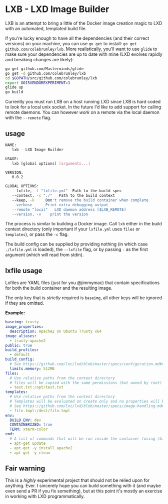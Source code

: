 # LXB - LXD Image Builder

LXB is an attempt to bring a little of the Docker image creation magic to LXD with an automated, templated build file.

If you're lucky enough to have all the dependencies (and their correct versions) on your machine, you can use `go get` to install: `go get github.com/colebrumley/lxb`. More realistically, you'll want to use `glide` to make sure your dependencies are up to date with mine (LXD evolves rapidly and breaking changes are likely):
```bash
go get github.com/Masterminds/glide
go get -d github.com/colebrumley/lxb
cd $GOPATH/src/github.com/colebrumley/lxb
export GO15VENDOREXPERIMENT=1
glide up
go build
```

Currently you must run LXB on a host running LXD since LXB is hard coded to look for a local unix socket. In the future I'd like to add support for calling remote daemons. You can however _work_ on a remote via the local daemon with the `--remote` flag.

## usage
```bash
NAME:
   lxb - LXD Image Builder

USAGE:
   lxb [global options] [arguments...]

VERSION:
   0.0.2

GLOBAL OPTIONS:
   --lxfile, -f "lxfile.yml"  Path to the build spec
   --context, -c "./"   Path to the build context
   --keep, -k     Don't remove the build container when complete
   --verbose      Print extra debugging output
   --remote "local"   LXD daemon address [$LXB_REMOTE]
   --version, -v    print the version
```
The process is similar to building a Docker image. Call `lxb` either in the build context directory (only important if your `lxfile.yml` uses `files` or `templates`), or pass the `-c` flag.

The build config can be supplied by providing nothing (in which case `./lxfile.yml` is loaded), the `--lxfile` flag, or by passing `-` as the first argument (which will read from stdin).

## lxfile usage
Lxfiles are YAML files (just for you @jimmymac) that contain specifications for both the build container and the resulting image.

The only key that is _strictly_ required is `baseimg`, all other keys will be ignored if they are omitted.

**Example:**

```yaml
baseimg: trusty
image_properties:
  description: Apache2 on Ubuntu Trusty x64
image_aliases:
  - trusty-apache2
public: true
build_profiles:
  - default
build_config:
  # See https://github.com/lxc/lxd/blob/master/specs/configuration.md#container-configuration
  limits.memory: 512MB
files:
  # Use relative paths from the context directory
  # files will be copied with the same permissions (but owned by root)
  - test.txt:/opt/test.txt
templates:
  # Use relative paths from the context directory
  # Templates will be evaluated on create only and no properties will be set
  # See https://github.com/lxc/lxd/blob/master/specs/image-handling.md#content
  - file.tmpl:/dest/file.tmpl
env:
  BUILD_ENV: dev
  CONTAINERIZED: true
  TERM: xterm-color
cmd:
  # A list of commands that will be run inside the container (using /bin/sh)
  - apt-get update
  - apt-get -y install apache2
  - apt-get -y clean
```

## Fair warning
This is a _highly_ experimental project that should not be relied upon for anything. Ever. I sincerely hope you can build something with it (and maybe even send a PR if you fix something), but at this point it's mostly an exercise in working with LXD programmatically.
